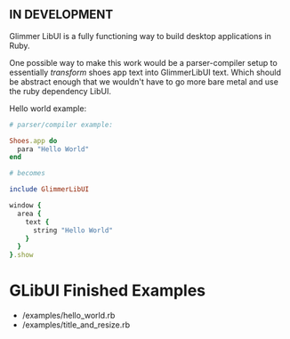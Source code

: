 ## IN DEVELOPMENT

Glimmer LibUI is a fully functioning way to build desktop applications in Ruby.

One possible way to make this work would be a parser-compiler setup to essentially _transform_ shoes app text into GlimmerLibUI text. Which should be abstract enough that we wouldn't have to go more bare metal and use the ruby dependency LibUI.

Hello world example:

```ruby
# parser/compiler example:

Shoes.app do
  para "Hello World"
end

# becomes

include GlimmerLibUI

window {
  area {
    text {
      string "Hello World"
    }
  }
}.show
```

# GLibUI Finished Examples

* /examples/hello_world.rb
* /examples/title_and_resize.rb

